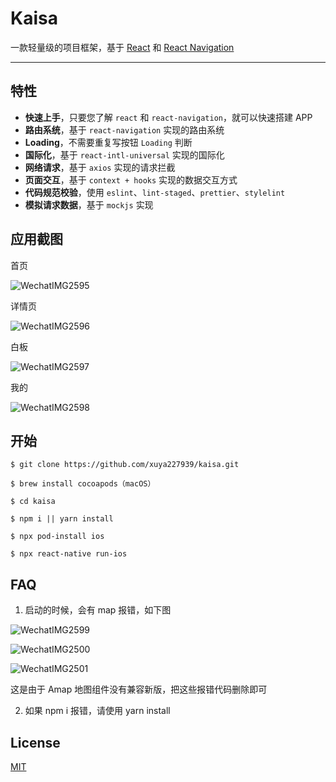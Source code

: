 # Kaisa

一款轻量级的项目框架，基于 [React](https://github.com/facebook/react) 和 [React Navigation](https://github.com/react-navigation/react-navigation)

---

## 特性

-   **快速上手**，只要您了解 `react` 和 `react-navigation`，就可以快速搭建 APP
-   **路由系统**，基于 `react-navigation` 实现的路由系统
-   **Loading**，不需要重复写按钮 `Loading` 判断
-   **国际化**，基于 `react-intl-universal` 实现的国际化
-   **网络请求**，基于 `axios` 实现的请求拦截
-   **页面交互**，基于 `context + hooks` 实现的数据交互方式
-   **代码规范校验**，使用 `eslint`、`lint-staged`、`prettier`、`stylelint`
-   **模拟请求数据**，基于 `mockjs` 实现

## 应用截图

首页

![WechatIMG2595](./src/assets/images/WechatIMG2595.jpeg)

详情页

![WechatIMG2596](./src/assets/images/WechatIMG2596.jpeg)

白板

![WechatIMG2597](./src/assets/images/WechatIMG46537.jpeg)

我的

![WechatIMG2598](./src/assets/images/WechatIMG2597.jpeg)

## 开始

```
$ git clone https://github.com/xuya227939/kaisa.git

$ brew install cocoapods（macOS）

$ cd kaisa

$ npm i || yarn install

$ npx pod-install ios

$ npx react-native run-ios
```

## FAQ

1. 启动的时候，会有 map 报错，如下图

![WechatIMG2599](./src/assets/images/WechatIMG2599.png)

![WechatIMG2500](./src/assets/images/WechatIMG2600.png)

![WechatIMG2501](./src/assets/images/WechatIMG2601.png)

这是由于 Amap 地图组件没有兼容新版，把这些报错代码删除即可

2. 如果 npm i 报错，请使用 yarn install

## License

[MIT](https://tldrlegal.com/license/mit-license)
